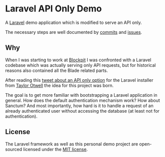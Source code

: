 # Laravel API Only Demo

A [Laravel](https://laravel.com) demo application which is modified to serve an API only.

The necessary steps are well documented by
 [commits](https://github.com/s3huber/laravel-api-only-demo/commits/main) and
 [issues](https://github.com/s3huber/laravel-api-only-demo/issues).

## Why

When I was starting to work at [Blockpit](https://blockpit.io) I was confronted with a Laravel codebase which was
 actually serving only API requests, but for historical reasons also contained all the Blade related parts.

After reading this
 [tweet about an API only option](https://twitter.com/taylorotwell/status/1483892844968427532)
 for the Laravel installer from [Taylor Otwell](https://twitter.com/taylorotwell)
 the idea for this project was born.

The goal is to get more familiar with bootstrapping a Laravel application in general.
 How does the default authentication mechanism work? How about Sanctum?
 And most importantly, how hard is it to handle a request of an already authenticated user without 
 accessing the database (at least not for authentication).

## License

The Laravel framework as well as this personal demo project are open-sourced licensed under the
 [MIT license](https://opensource.org/licenses/MIT).
